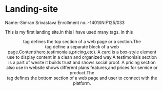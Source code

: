# Landing-site
Name:-Simran Srivastava
Enrollment no.:-1401/INIF125/033

This is my first landing site.In this i have used many tags.
In this <header>tag defines the top section of a web page or a section.The <section> tag define a separate block of a web page.Content(hero,testimonials,pricing,etc).
A card is a box-style element  use to display content in a clean and organized way.A testimonials section is a part of wesite it builds trust and shows social proof.
A pricing section also use in website shows different plans features,and prices for service or product.The <footer> tag defines the bottom section of a web page and user to connect with the platform.
